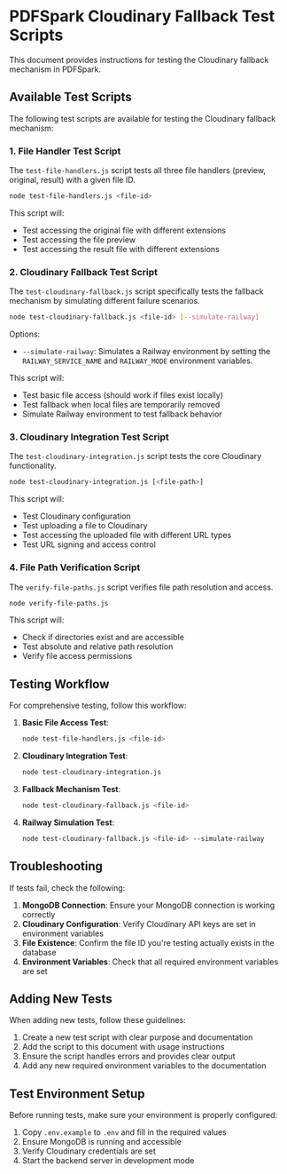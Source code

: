 # PDFSpark Cloudinary Fallback Test Scripts

This document provides instructions for testing the Cloudinary fallback mechanism in PDFSpark.

## Available Test Scripts

The following test scripts are available for testing the Cloudinary fallback mechanism:

### 1. File Handler Test Script

The `test-file-handlers.js` script tests all three file handlers (preview, original, result) with a given file ID.

```bash
node test-file-handlers.js <file-id>
```

This script will:
- Test accessing the original file with different extensions
- Test accessing the file preview
- Test accessing the result file with different extensions

### 2. Cloudinary Fallback Test Script

The `test-cloudinary-fallback.js` script specifically tests the fallback mechanism by simulating different failure scenarios.

```bash
node test-cloudinary-fallback.js <file-id> [--simulate-railway]
```

Options:
- `--simulate-railway`: Simulates a Railway environment by setting the `RAILWAY_SERVICE_NAME` and `RAILWAY_MODE` environment variables.

This script will:
- Test basic file access (should work if files exist locally)
- Test fallback when local files are temporarily removed
- Simulate Railway environment to test fallback behavior

### 3. Cloudinary Integration Test Script

The `test-cloudinary-integration.js` script tests the core Cloudinary functionality.

```bash
node test-cloudinary-integration.js [<file-path>]
```

This script will:
- Test Cloudinary configuration
- Test uploading a file to Cloudinary
- Test accessing the uploaded file with different URL types
- Test URL signing and access control

### 4. File Path Verification Script

The `verify-file-paths.js` script verifies file path resolution and access.

```bash
node verify-file-paths.js
```

This script will:
- Check if directories exist and are accessible
- Test absolute and relative path resolution
- Verify file access permissions

## Testing Workflow

For comprehensive testing, follow this workflow:

1. **Basic File Access Test**:
   ```bash
   node test-file-handlers.js <file-id>
   ```

2. **Cloudinary Integration Test**:
   ```bash
   node test-cloudinary-integration.js
   ```

3. **Fallback Mechanism Test**:
   ```bash
   node test-cloudinary-fallback.js <file-id>
   ```

4. **Railway Simulation Test**:
   ```bash
   node test-cloudinary-fallback.js <file-id> --simulate-railway
   ```

## Troubleshooting

If tests fail, check the following:

1. **MongoDB Connection**: Ensure your MongoDB connection is working correctly
2. **Cloudinary Configuration**: Verify Cloudinary API keys are set in environment variables
3. **File Existence**: Confirm the file ID you're testing actually exists in the database
4. **Environment Variables**: Check that all required environment variables are set

## Adding New Tests

When adding new tests, follow these guidelines:

1. Create a new test script with clear purpose and documentation
2. Add the script to this document with usage instructions
3. Ensure the script handles errors and provides clear output
4. Add any new required environment variables to the documentation

## Test Environment Setup

Before running tests, make sure your environment is properly configured:

1. Copy `.env.example` to `.env` and fill in the required values
2. Ensure MongoDB is running and accessible
3. Verify Cloudinary credentials are set
4. Start the backend server in development mode